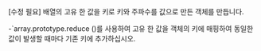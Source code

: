 [수정 필요]
배열의 고유 한 값을 키로 키와 주파수를 값으로 만든 객체를 만듭니다.

-`array.prototype.reduce ()를 사용하여 고유 한 값을 객체의 키에 매핑하여 동일한 값이 발생할 때마다 기존 키에 추가하십시오.
